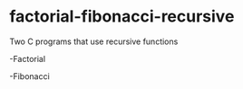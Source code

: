 # factorial-fibonacci-recursive

Two C programs that use recursive functions

-Factorial

-Fibonacci

